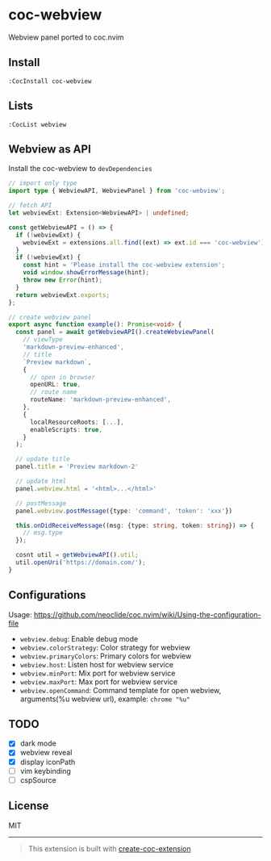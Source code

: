 # coc-webview

Webview panel ported to coc.nvim

## Install

`:CocInstall coc-webview`

## Lists

`:CocList webview`

## Webview as API

Install the coc-webview to `devDependencies`

```typescript
// import only type
import type { WebviewAPI, WebviewPanel } from 'coc-webview';

// fetch API
let webviewExt: Extension<WebviewAPI> | undefined;

const getWebviewAPI = () => {
  if (!webviewExt) {
    webviewExt = extensions.all.find((ext) => ext.id === 'coc-webview') as Extension<WebviewAPI> | undefined;
  }
  if (!webviewExt) {
    const hint = 'Please install the coc-webview extension';
    void window.showErrorMessage(hint);
    throw new Error(hint);
  }
  return webviewExt.exports;
};

// create webview panel
export async function example(): Promise<void> {
  const panel = await getWebviewAPI().createWebviewPanel(
    // viewType
    'markdown-preview-enhanced',
    // title
    `Preview markdown`,
    {
      // open in browser
      openURL: true,
      // route name
      routeName: 'markdown-preview-enhanced',
    },
    {
      localResourceRoots: [...],
      enableScripts: true,
    }
  );

  // update title
  panel.title = 'Preview markdown-2'

  // update html
  panel.webview.html = '<html>...</html>'

  // postMessage
  panel.webview.postMessage({type: 'command', 'token': 'xxx'})

  this.onDidReceiveMessage((msg: {type: string, token: string}) => {
    // msg.type
  });

  cosnt util = getWebviewAPI().util;
  util.openUri('https://domain.com/');
}
```

## Configurations

Usage: https://github.com/neoclide/coc.nvim/wiki/Using-the-configuration-file

- `webview.debug`: Enable debug mode
- `webview.colorStrategy`: Color strategy for webview
- `webview.primaryColors`: Primary colors for webview
- `webview.host`: Listen host for webview service
- `webview.minPort`: Mix port for webview service
- `webview.maxPort`: Max port for webview service
- `webview.openCommand`: Command template for open webview, arguments(%u webview url), example: `chrome "%u"`

## TODO

- [x] dark mode
- [x] webview reveal
- [x] display iconPath
- [ ] vim keybinding
- [ ] cspSource

## License

MIT

---

> This extension is built with [create-coc-extension](https://github.com/fannheyward/create-coc-extension)
